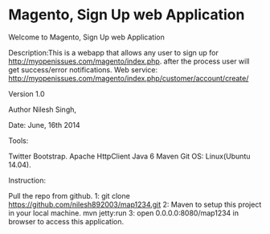 Magento, Sign Up web Application
================================
Welcome to Magento, Sign Up web Application

Description:This is a webapp that allows any user to sign up for http://myopenissues.com/magento/index.php. after the process user will get success/error notifications. Web service: http://myopenissues.com/magento/index.php/customer/account/create/

Version 1.0

Author Nilesh Singh, 

Date: June, 16th 2014

Tools:

Twitter Bootstrap.
Apache HttpClient
Java 6
Maven
Git
OS: Linux(Ubuntu 14.04). 


Instruction:

Pull the repo from github.
1: git clone https://github.com/nilesh892003/map1234.git
2: Maven to setup this project in your local machine.
	mvn jetty:run
3: open 0.0.0.0:8080/map1234 in browser to access this application.